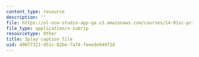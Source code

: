 ```yaml
---
content_type: resource
description: ''
file: https://ol-ocw-studio-app-qa.s3.amazonaws.com/courses/14-01sc-principles-of-microeconomics-fall-2011/49677311d51c82be7a74feeede949f2d_Vss3nofHpZI.srt
file_type: application/x-subrip
resourcetype: Other
title: 3play caption file
uid: 49677311-d51c-82be-7a74-feeede949f2d
---
```

